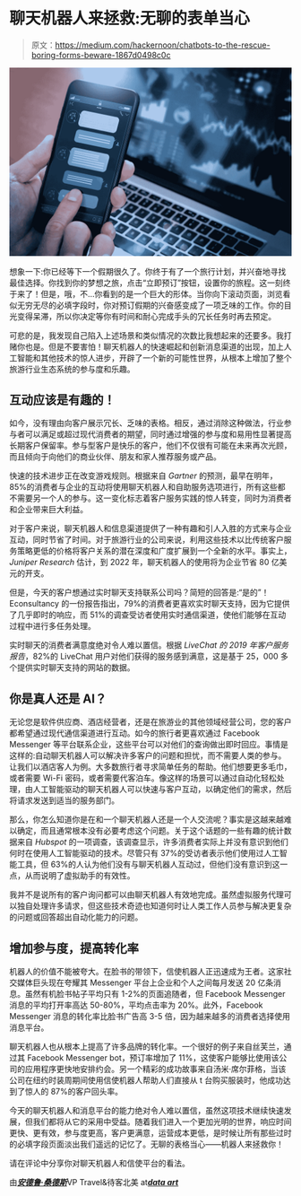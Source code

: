 # 聊天机器人来拯救:无聊的表单当心

> 原文：<https://medium.com/hackernoon/chatbots-to-the-rescue-boring-forms-beware-1867d0498c0c>

![](img/ec628dd0b7f8b7a32f83be6b6f97d63e.png)

想象一下:你已经等下一个假期很久了。你终于有了一个旅行计划，并兴奋地寻找最佳选择。你找到你的梦想之旅，点击“立即预订”按钮，设置你的旅程。这一刻终于来了！但是，哦，不…你看到的是一个巨大的形体。当你向下滚动页面，浏览看似无穷无尽的必填字段时，你对预订假期的兴奋感变成了一项乏味的工作。你的目光变得呆滞，所以你决定等你有时间和耐心完成手头的冗长任务时再去预定。

可悲的是，我发现自己陷入上述场景和类似情况的次数比我想起来的还要多。我打赌你也是。但是不要害怕！聊天机器人的快速崛起和创新消息渠道的出现，加上人工智能和其他技术的惊人进步，开辟了一个新的可能性世界，从根本上增加了整个旅游行业生态系统的参与度和乐趣。

## 互动应该是有趣的！

如今，没有理由向客户展示冗长、乏味的表格。相反，通过消除这种做法，行业参与者可以满足或超过现代消费者的期望，同时通过增强的参与度和易用性显著提高长期客户保留率。参与型客户是快乐的客户，他们不仅很有可能在未来再次光顾，而且倾向于向他们的商业伙伴、朋友和家人推荐服务或产品。

快速的技术进步正在改变游戏规则。根据来自 *Gartner* 的预测，最早在明年，85%的消费者与企业的互动将使用聊天机器人和自助服务选项进行，所有这些都不需要另一个人的参与。这一变化标志着客户服务实践的惊人转变，同时为消费者和企业带来巨大利益。

对于客户来说，聊天机器人和信息渠道提供了一种有趣和引人入胜的方式来与企业互动，同时节省了时间。对于旅游行业的公司来说，利用这些技术以比传统客户服务策略更低的价格将客户关系的潜在深度和广度扩展到一个全新的水平。事实上， *Juniper Research* 估计，到 2022 年，聊天机器人的使用将为企业节省 80 亿美元的开支。

但是，今天的客户想通过实时聊天支持联系公司吗？简短的回答是:“是的”！Econsultancy 的一份报告指出，79%的消费者更喜欢实时聊天支持，因为它提供了几乎即时的响应，而 51%的调查受访者使用实时通信渠道，使他们能够在互动过程中进行多任务处理。

实时聊天的消费者满意度绝对令人难以置信。根据 *LiveChat 的 2019 年客户服务报告*，82%的 LiveChat 用户对他们获得的服务感到满意，这是基于 25，000 多个提供实时聊天支持的网站的数据。

## 你是真人还是 AI？

无论您是软件供应商、酒店经营者，还是在旅游业的其他领域经营公司，您的客户都希望通过现代通信渠道进行互动。如今的旅行者更喜欢通过 Facebook Messenger 等平台联系企业，这些平台可以对他们的查询做出即时回应。事情是这样的:自动聊天机器人可以解决许多客户的问题和担忧，而不需要人类的参与。让我们以酒店客人为例。大多数旅行者寻求简单任务的帮助。他们想要更多毛巾，或者需要 Wi-Fi 密码，或者需要代客泊车。像这样的场景可以通过自动化轻松处理，由人工智能驱动的聊天机器人可以快速与客户互动，以确定他们的需求，然后将请求发送到适当的服务部门。

那么，你怎么知道你是在和一个聊天机器人还是一个人交流呢？事实是这越来越难以确定，而且通常根本没有必要考虑这个问题。关于这个话题的一些有趣的统计数据来自 *Hubspot* 的一项调查，该调查显示，许多消费者实际上并没有意识到他们何时在使用人工智能驱动的技术。尽管只有 37%的受访者表示他们使用过人工智能工具，但 63%的人认为他们没有与聊天机器人互动过，但他们没有意识到这一点，从而说明了虚拟助手的有效性。

我并不是说所有的客户询问都可以由聊天机器人有效地完成。虽然虚拟服务代理可以独自处理许多请求，但这些技术奇迹也知道何时让人类工作人员参与解决更复杂的问题或回答超出自动化能力的问题。

## 增加参与度，提高转化率

机器人的价值不能被夸大。在脸书的带领下，信使机器人正迅速成为王者。这家社交媒体巨头现在夸耀其 Messenger 平台上企业和个人之间每月发送 20 亿条消息。虽然有机脸书帖子平均只有 1-2%的页面追随者，但 Facebook Messenger 消息的平均打开率高达 50-80%，平均点击率为 20%。此外，Facebook Messenger 消息的转化率比脸书广告高 3-5 倍，因为越来越多的消费者选择使用消息平台。

聊天机器人也从根本上提高了许多品牌的转化率。一个很好的例子来自丝芙兰，通过其 Facebook Messenger bot，预订率增加了 11%，这使客户能够比使用该公司的应用程序更快地安排约会。另一个精彩的成功故事来自汤米·席尔菲格，当该公司在纽约时装周期间使用信使机器人帮助人们直接从 t 台购买服装时，他成功达到了惊人的 87%的客户回头率。

今天的聊天机器人和消息平台的能力绝对令人难以置信，虽然这项技术继续快速发展，但我们都将从它的采用中受益。随着我们进入一个更加光明的世界，响应时间更快、更有效，参与度更高，客户更满意，运营成本更低，是时候让所有那些过时的必填字段页面淡出我们遥远的记忆了。无聊的表格当心——机器人来拯救你！

请在评论中分享你对聊天机器人和信使平台的看法。

由[***安德鲁·桑德斯***](https://www.linkedin.com/in/andrewsanders/)VP Travel&待客北美 at[***data art***](https://www.dataart.com/)